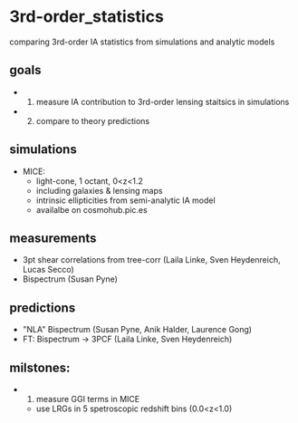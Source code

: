 # 3rd-order_statistics
comparing 3rd-order IA statistics from simulations and analytic models

## goals
- 1) measure IA contribution to 3rd-order lensing staitsics in simulations
- 2) compare to theory predictions

## simulations
- MICE:
  - light-cone, 1 octant, 0<z<1.2
  - including galaxies & lensing maps
  - intrinsic ellipticities from semi-analytic IA model
  - availalbe on cosmohub.pic.es
## measurements
- 3pt shear correlations from tree-corr (Laila Linke, Sven Heydenreich, Lucas Secco)
- Bispectrum (Susan Pyne)
## predictions
- "NLA" Bispectrum (Susan Pyne, Anik Halder, Laurence Gong)
- FT: Bispectrum -> 3PCF (Laila Linke, Sven Heydenreich)


## milstones:
- 1) measure GGI terms in MICE
  - use LRGs in 5 spetroscopic redshift bins (0.0<z<1.0)
